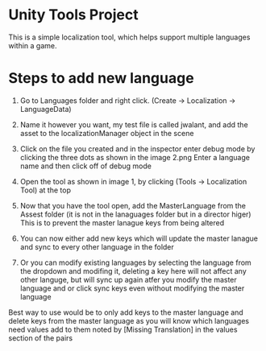 # Unity Tools Project

This is a simple localization tool, which helps support multiple languages within a game.

# Steps to add new language

1. Go to Languages folder and right click. (Create -> Localization -> LanguageData)

2. Name it however you want, my test file is called jwalant, and add the asset to the localizationManager object in the scene

3. Click on the file you created and in the inspector enter debug mode by clicking the three dots as shown in the image 2.png
   Enter a language name and then click off of debug mode

4. Open the tool as shown in image 1, by clicking (Tools -> Localization Tool) at the top

5. Now that you have the tool open, add the MasterLanguage from the Assest folder (it is not in the lanaguages folder but in a director higer)
   This is to prevent the master lanague keys from being altered

6. You can now either add new keys which will update the master lanague and sync to every other language in the folder

7. Or you can modify existing languages by selecting the language from the dropdown and modifing it, deleting a key here will not affect any
   other languge, but will sync up again atfer you modify the master language and or click sync keys even without modifying the master language

Best way to use would be to only add keys to the master language and delete keys from the master language as you will know which languages need values add to them noted by [Missing Translation] in the values section of the pairs
